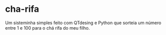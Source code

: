 # cha-rifa
 Um sisteminha simples feito com QTdesing e Python que sorteia um número entre 1 e 100 para o chá rifa do meu filho.
